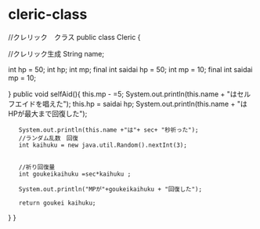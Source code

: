 # cleric-class
//クレリック　クラス
public class Cleric {
    
   //クレリック生成
   String name;
  
   int hp = 50; int hp;
   int mp;
   final int saidai hp = 50;
   int mp = 10;
   final int saidai mp = 10;
   
  }
  public void selfAid(){
      this.mp - =5;
      System.out.println(this.name + "はセルフエイドを唱えた");
      this.hp = saidai hp;
      System.out.println(this.name + "はHPが最大まで回復した");
    
       System.out.println(this.name +"は"+ sec+ "秒祈った");
       //ランダム乱数　回復
       int kaihuku = new java.util.Random().nextInt(3);
       
       
       //祈り回復量
       int goukeikaihuku =sec*kaihuku ;
       
       System.out.println("MPが"+goukeikaihuku + "回復した");
       
       return goukei kaihuku;
  }
  }
  
